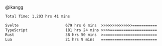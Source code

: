 @ikangg
<!--START_SECTION:waka-->

```txt
Total Time: 1,203 hrs 41 mins

Svelte                     679 hrs 6 mins  >>>>>>>>>>>>>>===========   55.86 %
TypeScript                 181 hrs 24 mins >>>>=====================   14.92 %
Rust                       38 hrs 50 mins  >========================   03.20 %
Lua                        21 hrs 9 mins   =========================   01.74 %
```

<!--END_SECTION:waka-->
